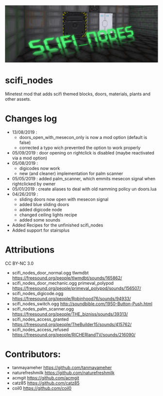 ![Scifi nodes](screenshot.png)

# scifi_nodes

Minetest mod that adds scifi themed blocks, doors, materials, plants and other assets.

# Changes log

* 13/08/2019 :
  * doors_open_with_mesecon_only is now a mod option (default is false)
  * corrected a typo wich prevented the option to work properly
* 05/09/2019 : door opening on rightclick is disabled (maybe reactivated via a mod option)
* 05/08/2019 :
  * digicodes now work
  * new (and cleaner) implementation for palm scanner
* 05/05/2019 : added palm_scanner, which emmits mesecon signal when rightclicked by owner
* 05/01/2019 : create aliases to deal with old namming policy un doors.lua
* 04/26/2019 :
  * sliding doors now open with mesecon signal
  * added blue sliding doors
  * added digicode node
  * changed ceiling lights recipe
  * added some sounds
* Added Recipes for the unfinished scifi_nodes
* Added support for stairsplus

# Attributions

CC BY-NC 3.0
* scifi_nodes_door_normal.ogg tlwmdbt https://freesound.org/people/tlwmdbt/sounds/165862/
* scifi_nodes_door_mechanic.ogg primeval_polypod https://freesound.org/people/primeval_polypod/sounds/156507/
* scifi_nodes_digicode.ogg https://freesound.org/people/Robinhood76/sounds/94933/
* scifi_nodes_switch.ogg http://soundbible.com/1950-Button-Push.html
* scifi_nodes_palm_scanner.ogg https://freesound.org/people/THE_bizniss/sounds/39313/
* scifi_nodes_access_granted https://freesound.org/people/TheBuilder15/sounds/415762/
* scifi_nodes_access_refused https://freesound.org/people/RICHERlandTV/sounds/216090/

# Contributors:

* tanmayameher https://github.com/tanmayameher
* naturefreshmilk https://github.com/naturefreshmilk
* acmgit https://github.com/acmgit
* catz85 https://github.com/catz85
* coil0 https://github.com/coil0
